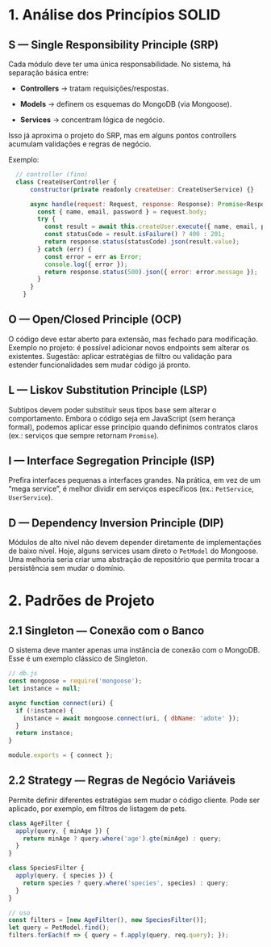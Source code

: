 # 1. Análise dos Princípios SOLID
## S — Single Responsibility Principle (SRP)

Cada módulo deve ter uma única responsabilidade.
No sistema, há separação básica entre:

- **Controllers** → tratam requisições/respostas.

- **Models** → definem os esquemas do MongoDB (via Mongoose).

- **Services** → concentram lógica de negócio.

Isso já aproxima o projeto do SRP, mas em alguns pontos controllers acumulam validações e regras de negócio.

Exemplo:
```js
  // controller (fino)
  class CreateUserController {
      constructor(private readonly createUser: CreateUserService) {}

      async handle(request: Request, response: Response): Promise<Response> {
        const { name, email, password } = request.body;
        try {
          const result = await this.createUser.execute({ name, email, password }); // Delega para o serviço
          const statusCode = result.isFailure() ? 400 : 201;
          return response.status(statusCode).json(result.value);
        } catch (err) {
          const error = err as Error;
          console.log({ error });
          return response.status(500).json({ error: error.message });
        }
      }
    }
```
## O — Open/Closed Principle (OCP)

O código deve estar aberto para extensão, mas fechado para modificação.
Exemplo no projeto: é possível adicionar novos endpoints sem alterar os existentes.
Sugestão: aplicar estratégias de filtro ou validação para estender funcionalidades sem mudar código já pronto.

## L — Liskov Substitution Principle (LSP)

Subtipos devem poder substituir seus tipos base sem alterar o comportamento.
Embora o código seja em JavaScript (sem herança formal), podemos aplicar esse princípio quando definimos contratos claros (ex.: serviços que sempre retornam `Promise`).

## I — Interface Segregation Principle (ISP)

Prefira interfaces pequenas a interfaces grandes.
Na prática, em vez de um “mega service”, é melhor dividir em serviços específicos (ex.: `PetService`, `UserService`).

## D — Dependency Inversion Principle (DIP)

Módulos de alto nível não devem depender diretamente de implementações de baixo nível.
Hoje, alguns services usam direto o `PetModel` do Mongoose.
Uma melhoria seria criar uma abstração de repositório que permita trocar a persistência sem mudar o domínio.

# 2. Padrões de Projeto
## 2.1 Singleton — Conexão com o Banco

O sistema deve manter apenas uma instância de conexão com o MongoDB.
Esse é um exemplo clássico de Singleton.

```js
// db.js
const mongoose = require('mongoose');
let instance = null;

async function connect(uri) {
  if (!instance) {
    instance = await mongoose.connect(uri, { dbName: 'adote' });
  }
  return instance;
}

module.exports = { connect };
```

## 2.2 Strategy — Regras de Negócio Variáveis

Permite definir diferentes estratégias sem mudar o código cliente.
Pode ser aplicado, por exemplo, em filtros de listagem de pets.

```js
class AgeFilter {
  apply(query, { minAge }) {
    return minAge ? query.where('age').gte(minAge) : query;
  }
}

class SpeciesFilter {
  apply(query, { species }) {
    return species ? query.where('species', species) : query;
  }
}

// uso
const filters = [new AgeFilter(), new SpeciesFilter()];
let query = PetModel.find();
filters.forEach(f => { query = f.apply(query, req.query); });
```
